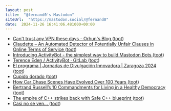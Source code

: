 ```yaml
---
layout: post
title:  "@fernand0's Mastodon"
siteUrl:  "https://mastodon.social/@fernand0"
date:  2024-11-26 16:41:06.481000+00:00
---
```

*  [Can't trust any VPN these days - Orhun's Blog ](https://blog.orhun.dev/cant-trust-any-vpn) ([toot](https://mastodon.social/@fernand0/113550246968042371))
*  [Claudette – An Automated Detector of Potentially Unfair Clauses in Online Terms of Service   ](https://theoreti.ca/?p=8577) ([toot](https://mastodon.social/@fernand0/113549994905221470))
*  [Introducing ActivityBot - the simplest way to build Mastodon Bots ](https://shkspr.mobi/blog/2024/11/introducing-activitybot-the-simplest-way-to-build-mastodon-bots) ([toot](https://mastodon.social/@fernand0/113549246006522230))
*  [Terence Eden / ActivityBot · GitLab ](https://gitlab.com/edent/activity-bot) ([toot](https://mastodon.social/@fernand0/113548942884118160))
*  [El programa \| Jornadas de Divulgación Innovadora \| Zaragoza 2024 ](http://www.divulgacioninnovadora.com/el-programa) ([toot](https://mastodon.social/@fernand0/113548755420116927))
*  [Cupido dorado ](https://www.flickr.com/photos/fernand0/54148586101) ([toot](https://mastodon.social/@fernand0/113548720747212610))
*  [How Car Chase Scenes Have Evolved Over 100 Years ](https://www.openculture.com/2024/11/how-car-chase-scenes-have-evolved-over-100-years.htm) ([toot](https://mastodon.social/@fernand0/113548569549048636))
*  [Bertrand Russell’s 10 Commandments for Living in a Healthy Democracy ](https://www.openculture.com/2024/11/bertrand-russells-10-commandments-for-living-in-a-healthy-democracy.htm) ([toot](https://mastodon.social/@fernand0/113547615612679887))
*  [The empire of C++ strikes back with Safe C++ blueprint ](https://www.theregister.com/2024/09/16/safe_c_plusplus) ([toot](https://mastodon.social/@fernand0/113546813419560374))
*  [Casi no se ven… ](https://avecesunafoto.wordpress.com/2024/11/25/casi-no-se-ven) ([toot](https://mastodon.social/@fernand0/113545013139936842))
